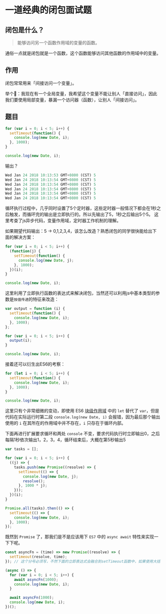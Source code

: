 # 一道经典的闭包面试题
## 闭包是什么？

> 能够访问另一个函数作用域的变量的函数。

通俗一点就是闭包就是一个函数，这个函数能够访问其他函数的作用域中的变量。

## 作用

闭包常常用来「间接访问一个变量」。

举个🌰：我现在有一个全局变量，我希望这个变量不能让别人「直接访问」，因此我们要使用局部变量，暴漏一个访问器（函数），让别人「间接访问」。

## 题目
```javascript
for (var i = 0; i < 5; i++) {
  setTimeout(function() {
    console.log(new Date, i);
  }, 1000);
}

console.log(new Date, i);
```

输出？

```javascript
Wed Jan 24 2018 10:13:53 GMT+0800 (CST) 5
Wed Jan 24 2018 10:13:54 GMT+0800 (CST) 5
Wed Jan 24 2018 10:13:54 GMT+0800 (CST) 5
Wed Jan 24 2018 10:13:54 GMT+0800 (CST) 5
Wed Jan 24 2018 10:13:54 GMT+0800 (CST) 5
Wed Jan 24 2018 10:13:54 GMT+0800 (CST) 5
```

循环执行过程中，几乎同时设置了5个定时器，这些定时器一般情况下都会在1秒之后触发，而循环完的输出是立即执行的。所以先输出了5，1秒之后输出5个5。
这里考查了js异步代码，变量作用域，定时器工作机制的理解。

如果期望代码输出：5 -> 0,1,2,3,4，该怎么改造？熟悉闭包的同学很快能给出下面的解决方案：

```javascript
for (var i = 0; i < 5; i++) {
  (function(j) {
    setTimeout(function() {
      console.log(new Date, j);
    }, 1000);
  })(i);
}

console.log(new Date, i);
```

这里利用了立即执行函数的表达式来解决闭包，当然还可以利用js中基本类型的参数是`按值传递`的特征来改造：

```javascript
var output = function (i) {
  setTimeout(function() {
    console.log(new Date, i);
  }, 1000);
};

for (var i = 0; i < 5; i++) {
  output(i);
}

console.log(new Date, i);
```

接着还可以衍生出ES6的考察：

```javascript
for (let i = 0; i < 5; i++) {
  setTimeout(function() {
    console.log(new Date, i);
  }, 1000);
}

console.log(new Date, i);
```

这里只有个非常细微的变动，即使用 ES6 [块级作用域](https://developer.mozilla.org/en-US/docs/Web/JavaScript/Reference/Statements/let) 中的 `let` 替代了 `var`，但是代码在实际运行时第二段 `console.log(new Date, i)` 会报错，因为最后那个输出使用的 `i` 在其所在的作用域中并不存在，`i` 只存在于循环内部。

下面再进行扩展要求循环和两处 `console` 不变，要求代码执行时立即输出0，之后每隔1秒依次输出1，2，3，4，循环结束后，大概在第5秒输出5

```javascript
var tasks = [];

for (var i = 0; i < 5; i++) {
  ((j) => {
    tasks.push(new Promise((resolve) => {
      setTimeout(() => {
        console.log(new Date, j);
        resolve();
      }, 1000 * j);
    }));
  })(i);
}

Promise.all(tasks).then(() => {
  setTimeout(() => {
    console.log(new Date, i);
  }, 1000);
});
```

既然到 `Promise` 了，那我们是不是应该用下 `ES7` 中的 `async await` 特性来实现一下下呢。

```javascript
const asyncFn = (time) => new Promise((resolve) => {
  setTimeout(resolve, time);
}); // 这个分号必须写，不然下面的立即表达式会融合到setTimeout函数中，如果使用大括号return new promise使之闭合，就不会有这个问题了

(async () => {
  for (var i = 0; i < 5; i++) {
    await asyncFn(1000);
    console.log(new Date, i);
  }

  await asyncFn(1000);
  console.log(new Date, i);
})();
```